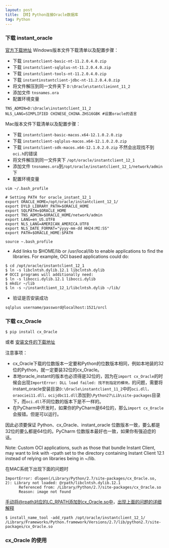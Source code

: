 ```yaml
---
layout: post
title: 【转】Python连接Oracle数据库
tag: Python
---
```

### 下载 instant_oracle
[官方下载地址](http://www.oracle.com/technetwork/cn/database/features/instant-client/index-097480.html)
Windows版本文件下载清单以及配置步骤：
* 下载 `instantclient-basic-nt-11.2.0.4.0.zip`
* 下载 `instantclient-sqlplus-nt-11.2.0.4.0.zip`
* 下载 `instantclient-tools-nt-11.2.0.4.0.zip`
* 下载 `instantinstantclient-jdbc-nt-11.2.0.4.0.zip`
* 将文件解压到同一文件夹下 `D:\Oracle\stantclieinnt_11_2`
* 添加文件 `tnsnames.ora`
* 配置环境变量 

```
TNS_ADMIN=D:\Oracle\instantclient_11_2
NLS_LANG=SIMPLIFIED CHINESE_CHINA.ZHS16GBK #设置oracle的语言
```

Mac版本文件下载清单以及配置步骤：
* 下载 `instantclient-basic-macos.x64-12.1.0.2.0.zip`
* 下载 `instantclient-sqlplus-macos.x64-12.1.0.2.0.zip`
* 下载 `instantclient-sdk-macos.x64-12.1.0.2.0.zip` 不然会出现找不到`oci.h`的错误
* 将文件解压到同一文件夹下 `/opt/oracle/instantclient_12_1`
* 添加文件 `tnsnames.ora`到`/opt/oracle/instantclient_12_1/network/admin`下
* 配置环境变量

```
vim ~/.bash_profile

# Setting PATH for oracle_instant_12_1
export ORACLE_HOME=/opt/oracle/instantclient_12_1/
export DYLD_LIBRARY_PATH=$ORACLE_HOME
export SQLPATH=$ORACLE_HOME
export TNS_ADMIN=$ORACLE_HOME/network/admin
export LANG=en_US.UTF8
export NLS_LANG=AMERICAN_AMERICA.UTF8
export NLS_DATE_FORMAT="yyyy-mm-dd HH24:MI:SS"
export PATH=$ORACLE_HOME:$PATH

source ~.bash_profile
```

* Add links to $HOME/lib or /usr/local/lib to enable applications to find the libraries. For example, OCI based applications could do:

```
$ cd /opt/oracle/instantclient_12_1
$ ln -s libclntsh.dylib.12.1 libclntsh.dylib
# OCCI programs will additionally need:
$ ln -s libocci.dylib.12.1 libocci.dylib
$ mkdir ~/lib
$ ln -s ~/instantclient_12_1/libclntsh.dylib ~/lib/
```
* 验证是否安装成功

```
sqlplus username/password@localhost:1521/orcl
```

### 下载 cx_Oracle
```
$ pip install cx_Oracle
```
或者 [安装文件的下载地址](https://sourceforge.net/projects/cx-oracle/?source=directory)

注意事项：
* cx_Oracle下载的位数版本一定要和Python的位数版本相同，例如本地装的32位的Python，就一定要装32位的cx_Oracle。
* 本地oracle_instant的版本也必须得是32位的，因为在`import cx_Oracle`的时候会出现`ImportError: DLL load failed: 找不到指定的模块。`的问题，需要将instant_oracle安装目录`D:\Oracle\instantclient_11_2`中的`oci.dll，oraociei11.dll，ocijdbc11.dll`添加到`\Python27\Lib\site-packages`目录下，而`oci.dll`不同位数的版本下是不一样的。
* 在PyCharm中开发时，如果你的PyCharm是64位的，那么`import cx_Oracle`会报错。但是可以运行。

因此必须要保证 Python、cx_Oracle、instant_oracle 位数版本一致，要么都是32位的要么都是64位的。PyCharm 位数版本最好也一致，如果你有强迫症的话。 

Note: Custom OCI applications, such as those that bundle Instant Client, may want to link with -rpath set to the directory containing Instant Client 12.1 instead of relying on libraries being in ~/lib.

在MAC系统下出现下面的问题时
```
ImportError: dlopen(/Library/Python/2.7/site-packages/cx_Oracle.so, 2): Library not loaded: @rpath/libclntsh.dylib.12.1
      Referenced from: /Library/Python/2.7/site-packages/cx_Oracle.so
      Reason: image not found
```
手动将@rpath对应的LC_RPATH添加到cx_Oracle.so中，[出现上面的问题的详细解释](http://blog.csdn.net/u013613428/article/details/77045360)
```
$ install_name_tool -add_rpath /opt/oracle/instantclient_12_1/ /Library/Frameworks/Python.framework/Versions/2.7/lib/python2.7/site-packages/cx_Oracle.so 
```
### cx_Oracle 的使用
